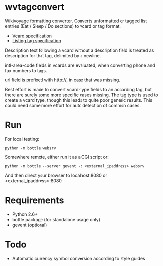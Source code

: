 wvtagconvert
============

Wikivoyage formatting converter. Converts unformatted or tagged list entries
(Eat / Sleep / Do sections) to vcard or tag format.

* [Vcard specification](http://de.wikivoyage.org/wiki/Vorlage:VCard)
* [Listing tag specification](https://en.wikivoyage.org/wiki/Wikivoyage:Listings)

Description text following a vcard without a description field is treated
as description for that tag, delimited by a newline.

intl-area-code fields in vcards are evaluated, when converting phone and
fax numbers to tags.

url field is prefixed with http://, in case that was missing.

Best effort is made to convert vcard-type fields to an according tag, but
there are surely some more specific cases missing. The tag type is used 
to create a vcard type, though this leads to quite poor generic
results. This could need some more effort for auto detection of common 
cases.


Run
===
For local testing: 

    python -m bottle websrv
   
Somewhere remote, either run it as a CGI script or:

    python -m bottle --server gevent -b <external_ipaddress> websrv

And then direct your browser to localhost:8080 or <external_ipaddress>:8080



Requirements
============
* Python 2.6+
* bottle package (for standalone usage only)
* gevent (optional)


Todo
====
* Automatic currency symbol conversion according to style guides
